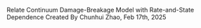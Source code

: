 Relate Continuum Damage-Breakage Model with Rate-and-State Dependence
Created By Chunhui Zhao, Feb 17th, 2025